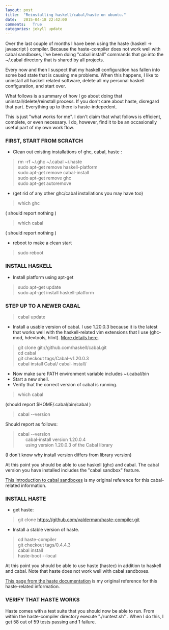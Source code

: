 ```yaml
---
layout: post
title:  "Reinstalling haskell/cabal/haste on ubuntu."
date:   2015-04-18 22:42:00
comments:   True
categories: jekyll update
---
```

Over the last couple of months I have been using the haste (haskell -> javascript ) compiler.  Because the haste-compiler does not work well with cabal sandboxes, I've been doing "cabal install" commands that go into the ~/.cabal directory that is shared by all projects.

Every now and then I suspect that my haskell configuration has fallen into some bad state that is causing me problems.  When this happens, I like to uninstall all haskell related software, delete all my personal haskell configuration, and start over. 

What follows is a summary of how I go about doing that uninstall/delete/reinstall process.  If you don't care about haste, disregard that part.  Everything up to there is haste-indepedent.

This is just "what works for me".  I don't claim that what follows is efficient, complete, or even necessary.  I do, however, find it to be an occasionally useful part of my own work flow.

### FIRST, START FROM SCRATCH
* Clean out existing installations of ghc, cabal, haste :

> rm -rf ~/.ghc ~/.cabal ~/.haste   
> sudo apt-get remove haskell-platform          
> sudo apt-get remove cabal-install             
> sudo apt-get remove ghc    
> sudo apt-get autoremove    

* (get rid of any other ghc/cabal installations you may have too)

> which ghc 

( should report nothing )

> which cabal 

( should report nothing )

* reboot to make a clean start

> sudo reboot

###  INSTALL HASKELL
* Install platform using apt-get

> sudo apt-get update  
> sudo apt-get install haskell-platform            

###  STEP UP TO A NEWER CABAL
> cabal update  

* Install a usable version of cabal.  I use 1.20.0.3 because it is the latest that works well with the haskell-related vim extensions that I use (ghc-mod, hdevtools, hlint).  [More details here]( http://stackoverflow.com/questions/27298268/why-does-cabal-init-break-ghc-mod-check  ).

> git clone git://github.com/haskell/cabal.git   
> cd cabal  
> git checkout tags/Cabal-v1.20.0.3  
> cabal install Cabal/ cabal-install/  

* Now make sure PATH environment variable includes ~/.cabal/bin  
* Start a new shell.
* Verify that the correct version of cabal is running.

> which cabal  

(should report $HOME/.cabal/bin/cabal )

> cabal --version

Should report as follows:  

>cabal --version  
&nbsp;&nbsp;&nbsp;&nbsp;&nbsp;&nbsp;cabal-install version 1.20.0.4  
&nbsp;&nbsp;&nbsp;&nbsp;&nbsp;&nbsp;using version 1.20.0.3 of the Cabal library   

(I don't know why install version differs from library version)

At this point you should be able to use haskell (ghc) and cabal.  The cabal version you have installed includes the "cabal sandbox" feature.

[This introduction to cabal sandboxes](http://coldwa.st/e/blog/2013-08-20-Cabal-sandbox.html) is my original reference for this cabal-related information.

###  INSTALL HASTE
* get haste:

> git clone https://github.com/valderman/haste-compiler.git

* Install a stable version of haste.

> cd haste-compiler  
> git checkout tags/0.4.4.3  
> cabal install  
> haste-boot --local  

At this point you should be able to use haste (hastec) in addition to haskell and cabal.  Note that haste does not work well with cabal sandboxes.


[This page from the haste documentation](http://haste-lang.org/downloads/) is my original reference for this haste-related information.
 
###  VERIFY THAT HASTE WORKS
Haste comes with a test suite that you should now be able to run.  From within the haste-compiler directory execute "./runtest.sh" .  When I do this, I get 58 out of 59 tests passing and 1 failure.

